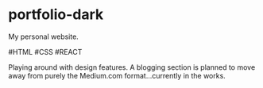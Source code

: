 # portfolio-dark
My personal website.

#HTML
#CSS
#REACT 

Playing around with design features. A blogging section is planned to move away from purely the Medium.com format...currently in the works.
